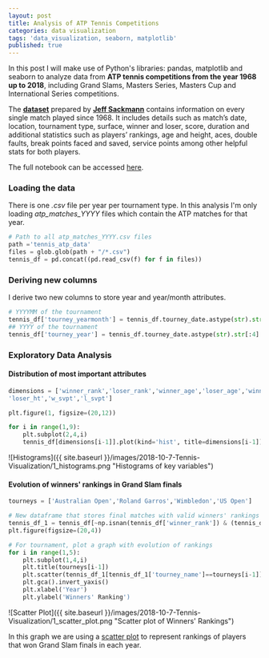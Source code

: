 ```yaml
---
layout: post
title: Analysis of ATP Tennis Competitions
categories: data visualization
tags: 'data_visualization, seaborn, matplotlib'
published: true
---
```

In this post I will make use of Python's libraries: pandas, matplotlib and seaborn to analyze data from **ATP tennis competitions from the year 1968 up to 2018**, including Grand Slams, Masters Series, Masters Cup and International Series competitions.

The __[dataset](https://github.com/JeffSackmann/tennis_atp)__ prepared by __[Jeff Sackmann](https://github.com/JeffSackmann)__ contains information on every single match played since 1968. It includes details such as match’s date, location, tournament type, surface, winner and loser, score, duration and additional statistics such as players’ rankings, age and height, aces, double faults, break points faced and saved, service points among other helpful stats for both players.

The full notebook can be accessed [here](https://kaggle.com/nescobar/data-visualizations-of-atp-tennis-competitions/).

### Loading the data
There is one _.csv_ file per year per tournament type. In this analysis I'm only loading _atp_matches_YYYY_ files which contain the ATP matches for that year. 

```python
# Path to all atp_matches_YYYY.csv files
path ='tennis_atp_data' 
files = glob.glob(path + "/*.csv")
tennis_df = pd.concat((pd.read_csv(f) for f in files))
```

### Deriving new columns
I derive two new columns to store year and year/month attributes.

```python
# YYYYMM of the tournament
tennis_df['tourney_yearmonth'] = tennis_df.tourney_date.astype(str).str[:6]
## YYYY of the tournament
tennis_df['tourney_year'] = tennis_df.tourney_date.astype(str).str[:4]
```

### Exploratory Data Analysis

#### Distribution of most important attributes
```python
dimensions = ['winner_rank','loser_rank','winner_age','loser_age','winner_ht',
'loser_ht','w_svpt','l_svpt']

plt.figure(1, figsize=(20,12))

for i in range(1,9):
    plt.subplot(2,4,i)
    tennis_df[dimensions[i-1]].plot(kind='hist', title=dimensions[i-1])
```
![Histograms]({{ site.baseurl }}/images/2018-10-7-Tennis-Visualization/1_histograms.png "Histograms of key variables")

#### Evolution of winners' rankings in Grand Slam finals
```python
tourneys = ['Australian Open','Roland Garros','Wimbledon','US Open']

# New dataframe that stores final matches with valid winners' rankings
tennis_df_1 = tennis_df[~np.isnan(tennis_df['winner_rank']) & (tennis_df['round']=='F')].copy()
plt.figure(figsize=(20,4))

# For tournament, plot a graph with evolution of rankings
for i in range(1,5):
    plt.subplot(1,4,i)
    plt.title(tourneys[i-1])
    plt.scatter(tennis_df_1[tennis_df_1['tourney_name']==tourneys[i-1]]['tourney_year'],tennis_df_1[tennis_df_1['tourney_name']==tourneys[i-1]]['winner_rank'], s=tennis_df_1['loser_rank'])
    plt.gca().invert_yaxis()
    plt.xlabel('Year')
    plt.ylabel('Winners' Ranking')
```

![Scatter Plot]({{ site.baseurl }}/images/2018-10-7-Tennis-Visualization/1_scatter_plot.png "Scatter plot of Winners' Rankings")

In this graph we are using a [scatter plot](https://matplotlib.org/api/_as_gen/matplotlib.pyplot.scatter.html) to represent rankings of players that won Grand Slam finals in each year. 

#### 